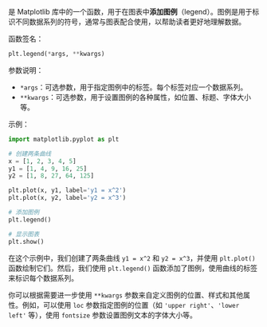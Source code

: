 是 Matplotlib 库中的一个函数，用于在图表中**添加图例**（legend）。图例是用于标识不同数据系列的符号，通常与图表配合使用，以帮助读者更好地理解数据。

函数签名：
```python
plt.legend(*args, **kwargs)
```

参数说明：
- `*args`：可选参数，用于指定图例中的标签。每个标签对应一个数据系列。
- `**kwargs`：可选参数，用于设置图例的各种属性，如位置、标题、字体大小等。

示例：
```python
import matplotlib.pyplot as plt

# 创建两条曲线
x = [1, 2, 3, 4, 5]
y1 = [1, 4, 9, 16, 25]
y2 = [1, 8, 27, 64, 125]

plt.plot(x, y1, label='y1 = x^2')
plt.plot(x, y2, label='y2 = x^3')

# 添加图例
plt.legend()

# 显示图表
plt.show()
```

在这个示例中，我们创建了两条曲线 `y1 = x^2` 和 `y2 = x^3`，并使用 `plt.plot()` 函数绘制它们。然后，我们使用 `plt.legend()` 函数添加了图例，使用曲线的标签来标识每个数据系列。

你可以根据需要进一步使用 `**kwargs` 参数来自定义图例的位置、样式和其他属性。例如，可以使用 `loc` 参数指定图例的位置（如 `'upper right'`、`'lower left'` 等），使用 `fontsize` 参数设置图例文本的字体大小等。
